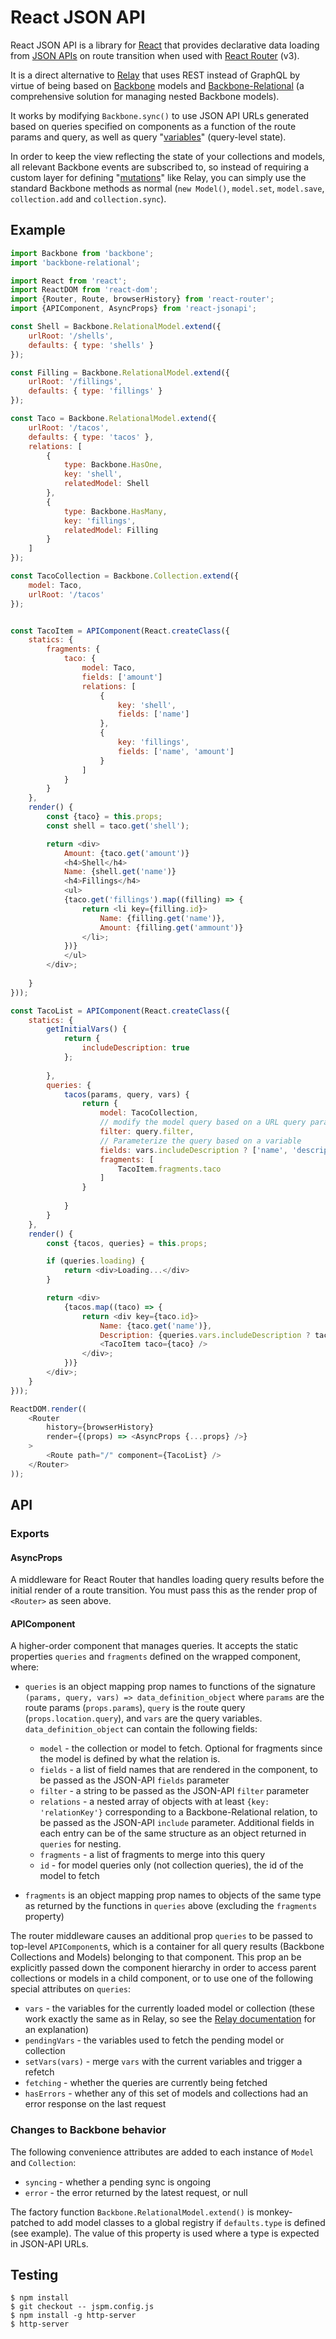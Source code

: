# React JSON API

React JSON API is a library for [React](https://facebook.github.io/react/) that
provides declarative data loading from [JSON APIs](http://jsonapi.org) on route
transition when used with 
[React Router](https://github.com/ReactTraining/react-router) (v3).

It is a direct alternative to [Relay](http://facebook.github.io/relay/) that uses REST
instead of GraphQL by virtue of being based on [Backbone](http://backbonejs.org)
models and [Backbone-Relational](http://backbonerelational.org) (a comprehensive 
solution for managing nested Backbone models).

It works by modifying `Backbone.sync()` to use JSON API URLs generated based on
queries specified on components as a function of the route params and query,
as well as query 
"[variables](https://facebook.github.io/relay/docs/guides-containers.html#requesting-different-data)"
(query-level state).

In order to keep the view reflecting the state of your collections and models,
all relevant Backbone events are subscribed to, so instead of requiring a custom
layer for defining "[mutations](https://facebook.github.io/relay/docs/mutations.html)"
like Relay, you can simply use the standard Backbone methods as normal 
(`new Model()`, `model.set`, `model.save`, `collection.add` and `collection.sync`).

## Example

```js
import Backbone from 'backbone';
import 'backbone-relational';

import React from 'react';
import ReactDOM from 'react-dom';
import {Router, Route, browserHistory} from 'react-router';
import {APIComponent, AsyncProps} from 'react-jsonapi';

const Shell = Backbone.RelationalModel.extend({
    urlRoot: '/shells',
    defaults: { type: 'shells' }
});

const Filling = Backbone.RelationalModel.extend({
    urlRoot: '/fillings',
    defaults: { type: 'fillings' }
});

const Taco = Backbone.RelationalModel.extend({
    urlRoot: '/tacos',
    defaults: { type: 'tacos' },
    relations: [
        {
            type: Backbone.HasOne,
            key: 'shell',
            relatedModel: Shell
        },
        {
            type: Backbone.HasMany,
            key: 'fillings',
            relatedModel: Filling
        }
    ]
});

const TacoCollection = Backbone.Collection.extend({
    model: Taco,
    urlRoot: '/tacos'
});


const TacoItem = APIComponent(React.createClass({
    statics: {
        fragments: {
            taco: {
                model: Taco,
                fields: ['amount']
                relations: [
                    {
                        key: 'shell',
                        fields: ['name']
                    },
                    {
                        key: 'fillings',
                        fields: ['name', 'amount']
                    }
                ]
            }
        }
    },
    render() {
        const {taco} = this.props;
        const shell = taco.get('shell');

        return <div>
            Amount: {taco.get('amount')}
            <h4>Shell</h4>
            Name: {shell.get('name')}
            <h4>Fillings</h4>
            <ul>
            {taco.get('fillings').map((filling) => {
                return <li key={filling.id}>
                    Name: {filling.get('name')},
                    Amount: {filling.get('ammount')}
                </li>;
            })}
            </ul>
        </div>;
    
    }
}));

const TacoList = APIComponent(React.createClass({
    statics: {
        getInitialVars() {
            return {
                includeDescription: true
            };
        
        },
        queries: {
            tacos(params, query, vars) {
                return {
                    model: TacoCollection,
                    // modify the model query based on a URL query parameter
                    filter: query.filter,
                    // Parameterize the query based on a variable
                    fields: vars.includeDescription ? ['name', 'description'] : ['name'],
                    fragments: [
                        TacoItem.fragments.taco
                    ]
                }
                
            }
        }
    },
    render() {
        const {tacos, queries} = this.props;

        if (queries.loading) {
            return <div>Loading...</div>
        }

        return <div>
            {tacos.map((taco) => {
                return <div key={taco.id}>
                    Name: {taco.get('name')},
                    Description: {queries.vars.includeDescription ? taco.get('description') : ''}
                    <TacoItem taco={taco} />
                </div>;
            })}
        </div>;    
    }
}));

ReactDOM.render((
    <Router
        history={browserHistory}
        render={(props) => <AsyncProps {...props} />}
    >
        <Route path="/" component={TacoList} />
    </Router>
));
```

## API

### Exports

#### AsyncProps

A middleware for React Router that handles loading query results before the
initial render of a route transition.  You must pass this as the render prop of
`<Router>` as seen above.


#### APIComponent

A higher-order component that manages queries.  It accepts the static properties
`queries` and `fragments` defined on the wrapped component, where:

- `queries` is an object mapping prop names to functions of the signature
  `(params, query, vars) => data_definition_object` where `params` are the route
  params (`props.params`), `query` is the route query (`props.location.query`), 
  and `vars` are the query variables.  `data_definition_object` can contain the 
  following fields:

  * `model` - the collection or model to fetch.  Optional for fragments since
    the model is defined by what the relation is.
  * `fields` - a list of field names that are rendered in the component, to be
    passed as the JSON-API `fields` parameter
  * `filter` - a string to be passed as the JSON-API `filter` parameter
  * `relations` - a nested array of objects with at least `{key: 'relationKey'}`
    corresponding to a Backbone-Relational relation, to be passed as the
    JSON-API `include` parameter.  Additional fields in each entry can be of
    the same structure as an object returned in `queries` for
    nesting.
  * `fragments` - a list of fragments to merge into this query
  * `id` - for model queries only (not collection queries), the id of the
    model to fetch

- `fragments` is an object mapping prop names to objects of the same type as
  returned by the functions in `queries` above (excluding the `fragments`
  property)

The router middleware causes an additional prop `queries` to be passed to 
top-level `APIComponent`s, which is a container for all query results (Backbone
Collections and Models) belonging to that component.  This prop an be explicitly
passed down the component hierarchy in order to access parent collections or 
models in a child component, or to use one of the following special attributes
on `queries`:

- `vars` - the variables for the currently loaded model or collection (these 
   work exactly the same as in Relay, so see the 
   [Relay documentation](https://facebook.github.io/relay/docs/guides-containers.html#requesting-different-data)
   for an explanation)
- `pendingVars` - the variables used to fetch the pending model or collection
- `setVars(vars)` - merge `vars` with the current variables and trigger a refetch
- `fetching` - whether the queries are currently being fetched
- `hasErrors` - whether any of this set of models and collections had an error
  response on the last request
  
### Changes to Backbone behavior

The following convenience attributes are added to each instance of `Model` 
and `Collection`:

- `syncing` - whether a pending sync is ongoing
- `error` - the error returned by the latest request, or null

The factory function `Backbone.RelationalModel.extend()` is monkey-patched 
to add model classes to a global registry if `defaults.type` is defined 
(see example).  The value of this property is used where a type is expected 
in JSON-API URLs.

## Testing

```
$ npm install
$ git checkout -- jspm.config.js
$ npm install -g http-server
$ http-server
